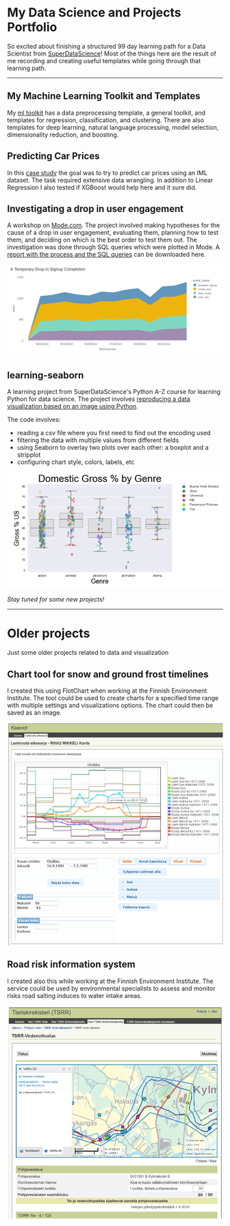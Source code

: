 # My Data Science and Projects Portfolio

So excited about finishing a structured 99 day learning path for a Data Scientist from [SuperDataScience](https://www.superdatascience.com/paths)! Most of the things here are the result of me recording and creating useful templates while going through that learning path.

---

## My Machine Learning Toolkit and Templates

My [ml toolkit](https://github.com/mirokuru/ml_toolkit) has a data preprocessing template, a general toolkit, and templates for regression, classification, and clustering. There are also templates for deep learning, natural language processing, model selection, dimensionality reduction, and boosting.

## Predicting Car Prices

In this [case study](https://github.com/mirokuru/predicting_car_prices) the goal was to try to predict car prices using an IML dataset. The task required extensive data wrangling. In addition to Linear Regression I also tested if XGBoost would help here and it sure did.

## Investigating a drop in user engagement

A workshop on [Mode.com](https://mode.com). The project involved making
hypotheses for the cause of a drop in user engagement, evaluating them, planning
how to test them, and deciding on which is the best order to test them out. The
investigation was done through SQL queries which were plotted in Mode. A
[report with the process and the SQL queries](/reports/drop-in-user-engagement.pdf)
can be downloaded here.

![](/images/drop-in-user-engagement.png)

## learning-seaborn
A learning project from SuperDataScience's Python A-Z course for learning Python for data science. The project involves [reproducing a data visualization based on an image using Python](https://github.com/mirokuru/learning-seaborn).

The code involves:

- reading a csv file where you first need to find out the encoding used
- filtering the data with multiple values from different fields
- using Seaborn to overlay two plots over each other: a boxplot and a stripplot
- configuring chart style, colors, labels, etc

![](/images/learning-seaborn.png)

*Stay tuned for some new projects!*

---

# Older projects

Just some older projects related to data and visualization

## Chart tool for snow and ground frost timelines

I created this using FlotChart when working at the Finnish Environment Institute. The tool could be used to create charts for a specified time range with multiple settings and visualizations options. The chart could then be saved as an image.

![](/images/Lumirouta-aikasarja_Flotchart.png)

## Road risk information system

I created also this while working at the Finnish Environment Institute. The service could be used by environmental specialists to assess and monitor risks road salting induces to water intake areas.

![](/images/Tieriskirekisteri_vedenottoalue.PNG)
